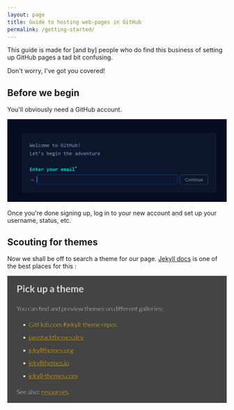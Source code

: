 ```yaml
---
layout: page
title: Guide to hosting web-pages in GitHub
permalink: /getting-started/
---
```


This guide is made for [and by] people who do find this business of setting up GitHub pages a tad bit confusing.

Don't worry, I've got you covered!

## Before we begin

You'll obviously need a GitHub account.

![alt text](/images/img2.png)

Once you're done signing up, log in to your new account and set up your username, status, etc.

## Scouting for themes

Now we shall be off to search a theme for our page. [Jekyll docs](https://jekyllrb.com/docs/themes/) is one of the best places for this :

![alt text](/images/img3.png)

